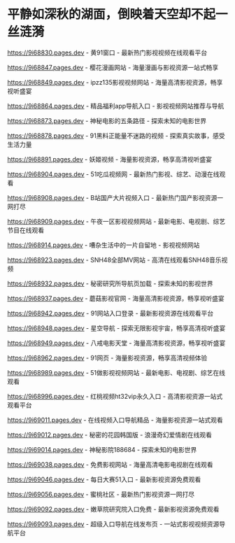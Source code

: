 # 平静如深秋的湖面，倒映着天空却不起一丝涟漪

https://9i68830.pages.dev - 黄91窗口 - 最新热门影视视频在线观看平台

https://9i68847.pages.dev - 樱花漫画网站 - 海量漫画与影视资源一站式畅享

https://9i68849.pages.dev - ipzz135影视视频网站 - 海量高清影视资源，畅享视听盛宴

https://9i68864.pages.dev - 精品福利app导航入口 - 影视视频网站推荐与导航

https://9i68873.pages.dev - 神秘电影的五条路径 - 探索未知的电影世界

https://9i68878.pages.dev - 91黑料正能量不迷路的视频 - 探索真实故事，感受生活力量

https://9i68891.pages.dev - 妖姬视频 - 海量影视资源，畅享高清视听盛宴

https://9i68904.pages.dev - 51吃瓜视频网 - 最新热门影视、综艺、动漫在线观看

https://9i68908.pages.dev - B站国产大片视频入口 - 最新热门国产影视资源一网打尽

https://9i68909.pages.dev - 午夜一区影视视频网站 - 最新电影、电视剧、综艺节目在线观看

https://9i68914.pages.dev - 嘈杂生活中的一片自留地 - 影视视频网站

https://9i68923.pages.dev - SNH48全部MV网站 - 高清在线观看SNH48音乐视频

https://9i68932.pages.dev - 秘密研究所导航页加载 - 探索未知的影视世界

https://9i68937.pages.dev - 蘑菇影视官网 - 海量高清影视资源，畅享视听盛宴

https://9i68942.pages.dev - 91网站入口登录 - 最新影视资源在线观看平台

https://9i68948.pages.dev - 星空导航 - 探索无限影视宇宙，畅享高清视听盛宴

https://9i68949.pages.dev - 八戒电影天堂 - 海量高清影视资源，畅享视听盛宴

https://9i68962.pages.dev - 91网页 - 海量影视资源，畅享高清视频体验

https://9i68989.pages.dev - 51做影视视频网站 - 最新电影、电视剧、综艺在线观看

https://9i68996.pages.dev - 红桃视频ht32vip永久入口 - 高清影视资源一站式观看平台

https://9i69011.pages.dev - 在线视频入口导航精品 - 海量影视资源一站式观看

https://9i69012.pages.dev - 秘密的花园韩国版 - 浪漫奇幻爱情剧在线观看

https://9i69014.pages.dev - 神秘影院188684 - 探索未知的电影世界

https://9i69038.pages.dev - 免费影视网站 - 海量高清电影电视剧在线观看

https://9i69046.pages.dev - 每日大赛51入口 - 最新影视资源免费观看

https://9i69056.pages.dev - 蜜桃社区 - 最新热门影视资源一网打尽

https://9i69092.pages.dev - 嫩草院研究院入口免费 - 最新影视资源免费观看

https://9i69093.pages.dev - 超级入口导航在线发布页 - 一站式影视视频资源导航平台
